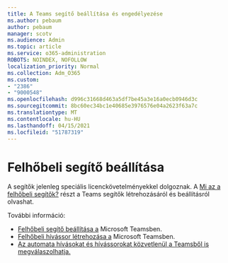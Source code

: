 ```yaml
---
title: A Teams segítő beállítása és engedélyezése
ms.author: pebaum
author: pebaum
manager: scotv
ms.audience: Admin
ms.topic: article
ms.service: o365-administration
ROBOTS: NOINDEX, NOFOLLOW
localization_priority: Normal
ms.collection: Adm_O365
ms.custom:
- "2386"
- "9000548"
ms.openlocfilehash: d996c31668d463a5df7be45a3e16a0ecb0946d3c
ms.sourcegitcommit: 8bc60ec34bc1e40685e3976576e04a2623f63a7c
ms.translationtype: MT
ms.contentlocale: hu-HU
ms.lasthandoff: 04/15/2021
ms.locfileid: "51787319"
---
```

# <a name="set-up-a-cloud-auto-attendant"></a>Felhőbeli segítő beállítása

A segítők jelenleg speciális licenckövetelményekkel dolgoznak. A [Mi az a felhőbeli segítők?](https://docs.microsoft.com/microsoftteams/what-are-phone-system-auto-attendants) részt a Teams segítők létrehozásáról és beállításról olvashat. 

További információ:

- [Felhőbeli segítő beállítása a](https://docs.microsoft.com/microsoftteams/create-a-phone-system-auto-attendant) Microsoft Teamsben. 
- [Felhőbeli hívássor létrehozása a](https://docs.microsoft.com/microsoftteams/create-a-phone-system-call-queue) Microsoft Teamsben. 
- [Az automata hívásokat és hívássorokat közvetlenül a Teamsből is megválaszolhatja.](https://docs.microsoft.com/microsoftteams/answer-auto-attendant-and-call-queue-calls) 